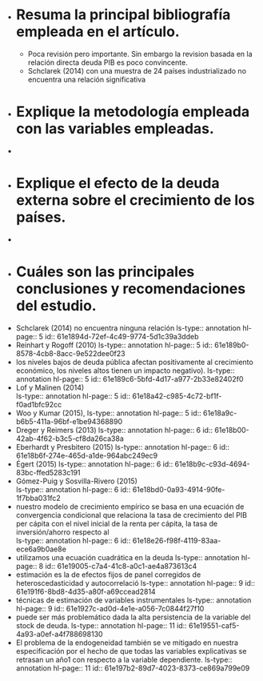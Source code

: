 - # Resuma la principal bibliografía empleada en el artículo.
	- Poca revisión pero importante. Sin embargo la revision basada en la relación directa deuda PIB es poco convincente.
	- Schclarek  (2014) con una muestra de 24 países industrializado no encuentra una relación significativa
- # Explique la metodología empleada con las variables empleadas.
-
- # Explique el efecto de la deuda externa sobre el crecimiento de los países.
-
- # Cuáles son las principales conclusiones y recomendaciones del estudio.
- Schclarek  (2014)   no  encuentra  ninguna  relación
  ls-type:: annotation
  hl-page:: 5
  id:: 61e1894d-72ef-4c49-9774-5d1c39a3ddeb
- Reinhart y Rogoff (2010)
  ls-type:: annotation
  hl-page:: 5
  id:: 61e189b0-8578-4cb8-8acc-9e522dee0f23
- los  niveles  bajos  de  deuda pública  afectan  positivamente  al  crecimiento  económico,  los  niveles  altos  tienen  un  impacto  negativo).
  ls-type:: annotation
  hl-page:: 5
  id:: 61e189c6-5bfd-4d17-a977-2b33e82402f0
- Lof  y  Malinen  (2014)  
  ls-type:: annotation
  hl-page:: 5
  id:: 61e18a42-c985-4c72-bf1f-f0ad1bfc92cc
- Woo y Kumar (2015),
  ls-type:: annotation
  hl-page:: 5
  id:: 61e18a9c-b6b5-411a-96bf-e1be94368890
- Dreger  y  Reimers  (2013) 
  ls-type:: annotation
  hl-page:: 6
  id:: 61e18b00-42ab-4f62-b3c5-cf8da26ca38a
- Eberhardt  y  Presbitero  (2015) 
  ls-type:: annotation
  hl-page:: 6
  id:: 61e18b6f-274e-465d-a1de-964abc249ec9
- Égert  (2015) 
  ls-type:: annotation
  hl-page:: 6
  id:: 61e18b9c-c93d-4694-83bc-ffed5283c191
- Gómez-Puig y Sosvilla-Rivero  (2015)  
  ls-type:: annotation
  hl-page:: 6
  id:: 61e18bd0-0a93-4914-90fe-1f7bba031fc2
- nuestro modelo de crecimiento empírico se basa en una ecuación de convergencia condicional que relaciona la tasa de crecimiento del PIB per cápita  con  el  nivel  inicial  de  la  renta  per  cápita,  la  tasa  de  inversión/ahorro  respecto  al  
  ls-type:: annotation
  hl-page:: 6
  id:: 61e18e26-f98f-4119-83aa-ece6a9b0ae8e
- utilizamos una ecuación cuadrática en la deuda
  ls-type:: annotation
  hl-page:: 8
  id:: 61e19005-c7a4-41c8-a0c1-ae4a873613c4
- estimación   es   la   de   efectos   fijos   de   panel   corregidos   de   heteroscedasticidad  y  autocorrelació
  ls-type:: annotation
  hl-page:: 9
  id:: 61e191f6-8bd8-4d35-a80f-a69ccead2814
- técnicas  de  estimación  de  variables  instrumentales
  ls-type:: annotation
  hl-page:: 9
  id:: 61e1927c-ad0d-4e1e-a056-7c0844f27f10
- puede ser más problemático dada la alta persistencia de la variable del stock de deuda.
  ls-type:: annotation
  hl-page:: 11
  id:: 61e19551-caf5-4a93-a0ef-a4f788698130
- El  problema  de  la  endogeneidad  también se ve mitigado en nuestra especificación por el hecho de que todas las variables explicativas se retrasan un año1 con respecto a la variable dependiente.
  ls-type:: annotation
  hl-page:: 11
  id:: 61e197b2-89d7-4023-8373-ce869a799e09